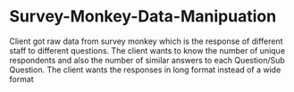 # Survey-Monkey-Data-Manipuation
Client got raw data from survey monkey which is the response of different staff to different questions. The client wants to know the number of unique respondents and also the number of similar answers to each Question/Sub Question. The client wants the responses in long format instead of a wide format
